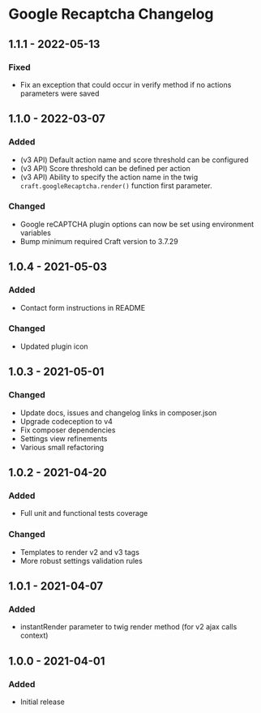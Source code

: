 # Google Recaptcha Changelog

## 1.1.1 - 2022-05-13
### Fixed
- Fix an exception that could occur in verify method if no actions parameters were saved

## 1.1.0 - 2022-03-07
### Added
- (v3 API) Default action name and score threshold can be configured
- (v3 API) Score threshold can be defined per action
- (v3 API) Ability to specify the action name in the twig `craft.googleRecaptcha.render()` function first parameter.

### Changed
- Google reCAPTCHA plugin options can now be set using environment variables
- Bump minimum required Craft version to 3.7.29

## 1.0.4 - 2021-05-03
### Added
- Contact form instructions in README

### Changed
- Updated plugin icon

## 1.0.3 - 2021-05-01
### Changed
- Update docs, issues and changelog links in composer.json
- Upgrade codeception to v4
- Fix composer dependencies
- Settings view refinements
- Various small refactoring

## 1.0.2 - 2021-04-20
### Added
- Full unit and functional tests coverage

### Changed
- Templates to render v2 and v3 tags
- More robust settings validation rules

## 1.0.1 - 2021-04-07
### Added
- instantRender parameter to twig render method (for v2 ajax calls context)

## 1.0.0 - 2021-04-01
### Added
- Initial release
